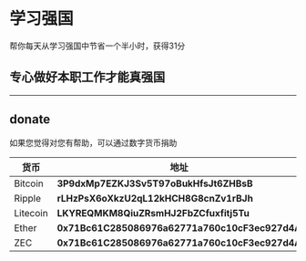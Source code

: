 # 学习强国
帮你每天从学习强国中节省一个半小时，获得31分

## 专心做好本职工作才能真强国

***
## donate  
如果您觉得对您有帮助，可以通过数字货币捐助  

|货币|地址|
| ------ | ------ |  
|Bitcoin|**3P9dxMp7EZKJ3Sv5T97oBukHfsJt6ZHBsB**|  
|Ripple|**rLHzPsX6oXkzU2qL12kHCH8G8cnZv1rBJh**|
|Litecoin|**LKYREQMKM8QiuZRsmHJ2FbZCfuxfitj5Tu**|  
|Ether|**0x71Bc61C285086976a62771a760c10cF3ec927d4A**|  
|ZEC|**0x71Bc61C285086976a62771a760c10cF3ec927d4A**|
